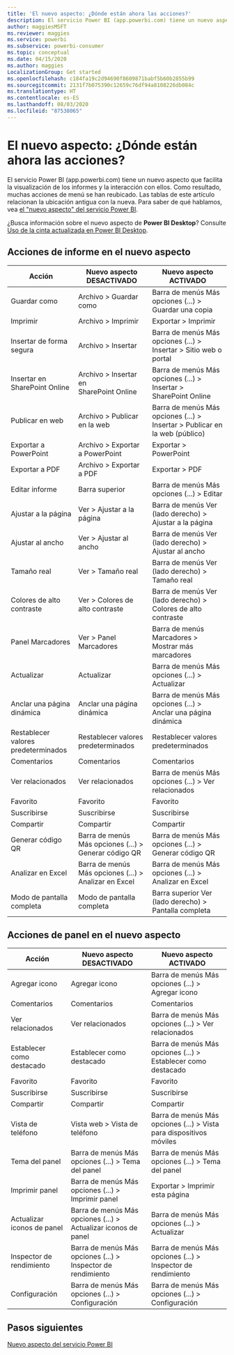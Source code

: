 ```yaml
---
title: 'El nuevo aspecto: ¿Dónde están ahora las acciones?'
description: El servicio Power BI (app.powerbi.com) tiene un nuevo aspecto, y muchas acciones se han reubicado. En este artículo se incluye una tabla que establece una correspondencia entre las ubicaciones antiguas y las nuevas.
author: maggiesMSFT
ms.reviewer: maggies
ms.service: powerbi
ms.subservice: powerbi-consumer
ms.topic: conceptual
ms.date: 04/15/2020
ms.author: maggies
LocalizationGroup: Get started
ms.openlocfilehash: c184fa19c2d94690f8609871babf5b60b2855b99
ms.sourcegitcommit: 2131f7b075390c12659c76df94a8108226db084c
ms.translationtype: HT
ms.contentlocale: es-ES
ms.lasthandoff: 08/03/2020
ms.locfileid: "87538065"
---
```

# <a name="the-new-look-where-did-the-actions-go"></a>El nuevo aspecto: ¿Dónde están ahora las acciones?

El servicio Power BI (app.powerbi.com) tiene un nuevo aspecto que facilita la visualización de los informes y la interacción con ellos. Como resultado, muchas acciones de menú se han reubicado. Las tablas de este artículo relacionan la ubicación antigua con la nueva. Para saber de qué hablamos, vea [el "nuevo aspecto" del servicio Power BI](service-new-look.md).

¿Busca información sobre el nuevo aspecto de **Power BI Desktop**? Consulte [Uso de la cinta actualizada en Power BI Desktop](../create-reports/desktop-ribbon.md).

## <a name="report-actions-in-the-new-look"></a>Acciones de informe en el nuevo aspecto

|Acción  |Nuevo aspecto DESACTIVADO  |Nuevo aspecto ACTIVADO  |
|---------|---------|---------|
| Guardar como | Archivo > Guardar como  | Barra de menús Más opciones (...) > Guardar una copia |
| Imprimir | Archivo > Imprimir | Exportar > Imprimir |
| Insertar de forma segura | Archivo > Insertar | Barra de menús Más opciones (...) > Insertar > Sitio web o portal |
| Insertar en SharePoint Online | Archivo > Insertar en SharePoint Online | Barra de menús Más opciones (...) > Insertar > SharePoint Online |
| Publicar en web | Archivo > Publicar en la web | Barra de menús Más opciones (...) > Insertar > Publicar en la web (público) |
| Exportar a PowerPoint | Archivo > Exportar a PowerPoint | Exportar > PowerPoint |
| Exportar a PDF | Archivo > Exportar a PDF | Exportar > PDF |
|Editar informe  | Barra superior   | Barra de menús Más opciones (...) > Editar |
| Ajustar a la página | Ver > Ajustar a la página | Barra de menús Ver (lado derecho) > Ajustar a la página |
| Ajustar al ancho | Ver > Ajustar al ancho | Barra de menús Ver (lado derecho) > Ajustar al ancho |
| Tamaño real | Ver > Tamaño real | Barra de menús Ver (lado derecho) > Tamaño real |
| Colores de alto contraste | Ver > Colores de alto contraste | Barra de menús Ver (lado derecho) > Colores de alto contraste |
| Panel Marcadores | Ver > Panel Marcadores |  Barra de menús Marcadores > Mostrar más marcadores |
| Actualizar | Actualizar | Barra de menús Más opciones (...) > Actualizar |
| Anclar una página dinámica | Anclar una página dinámica | Barra de menús Más opciones (...) > Anclar una página dinámica |
| Restablecer valores predeterminados | Restablecer valores predeterminados | Restablecer valores predeterminados |
| Comentarios | Comentarios | Comentarios |
| Ver relacionados | Ver relacionados | Barra de menús Más opciones (...) > Ver relacionados |
| Favorito | Favorito | Favorito |
| Suscribirse | Suscribirse |Suscribirse |
| Compartir | Compartir | Compartir |
| Generar código QR | Barra de menús Más opciones (...) > Generar código QR | Barra de menús Más opciones (...) > Generar código QR |
| Analizar en Excel | Barra de menús Más opciones (...) > Analizar en Excel | Barra de menús Más opciones (...) > Analizar en Excel |
| Modo de pantalla completa | Modo de pantalla completa | Barra superior Ver (lado derecho) > Pantalla completa |

## <a name="dashboard-actions-in-the-new-look"></a>Acciones de panel en el nuevo aspecto

|Acción  |Nuevo aspecto DESACTIVADO  |Nuevo aspecto ACTIVADO  |
|---------|---------|---------|
| Agregar icono | Agregar icono | Barra de menús Más opciones (...) > Agregar icono |
| Comentarios | Comentarios | Comentarios |
| Ver relacionados | Ver relacionados | Barra de menús Más opciones (...) > Ver relacionados |
| Establecer como destacado | Establecer como destacado| Barra de menús Más opciones (...) > Establecer como destacado|
| Favorito | Favorito | Favorito |
| Suscribirse | Suscribirse |Suscribirse |
| Compartir | Compartir | Compartir |
| Vista de teléfono | Vista web > Vista de teléfono | Barra de menús Más opciones (...) > Vista para dispositivos móviles |
| Tema del panel | Barra de menús Más opciones (...) > Tema del panel | Barra de menús Más opciones (...) > Tema del panel |
| Imprimir panel | Barra de menús Más opciones (...) > Imprimir panel | Exportar > Imprimir esta página |
| Actualizar iconos de panel | Barra de menús Más opciones (...) > Actualizar iconos de panel | Barra de menús Más opciones (...) > Actualizar |
| Inspector de rendimiento | Barra de menús Más opciones (...) > Inspector de rendimiento | Barra de menús Más opciones (...) > Inspector de rendimiento |
| Configuración | Barra de menús Más opciones (...) > Configuración | Barra de menús Más opciones (...) > Configuración |

## <a name="next-steps"></a>Pasos siguientes

[Nuevo aspecto del servicio Power BI](service-new-look.md)
